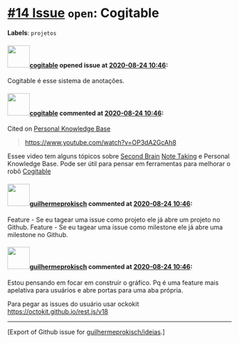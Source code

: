 # [\#14 Issue](https://github.com/guilhermeprokisch/ideias/issues/14) `open`: Cogitable
**Labels**: `projetos`


#### <img src="https://avatars.githubusercontent.com/in/77300?v=4" width="50">[cogitable](https://github.com/apps/cogitable) opened issue at [2020-08-24 10:46](https://github.com/guilhermeprokisch/ideias/issues/14):

Cogitable é esse sistema de anotações.

#### <img src="https://avatars.githubusercontent.com/in/77300?v=4" width="50">[cogitable](https://github.com/apps/cogitable) commented at [2020-08-24 10:46](https://github.com/guilhermeprokisch/ideias/issues/14#issuecomment-679054162):

Cited on [Personal Knowledge Base](11#issuecomment-684564216)  
 > https://www.youtube.com/watch?v=OP3dA2GcAh8

Essee video tem alguns tópicos sobre [Second Brain](12) [Note Taking](13) e Personal Knowledge Base. Pode ser útil para pensar em ferramentas para melhorar o robô [Cogitable](14)

#### <img src="https://avatars.githubusercontent.com/u/12011070?u=f18e95eceaa97f69b9d0c5a06270d7bdfbc44b5a&v=4" width="50">[guilhermeprokisch](https://github.com/guilhermeprokisch) commented at [2020-08-24 10:46](https://github.com/guilhermeprokisch/ideias/issues/14#issuecomment-679110507):

Feature -  Se eu tagear uma issue como projeto ele já abre um projeto no Github.
Feature -  Se eu tagear uma issue como milestone ele já abre uma milestone no Github.

#### <img src="https://avatars.githubusercontent.com/u/12011070?u=f18e95eceaa97f69b9d0c5a06270d7bdfbc44b5a&v=4" width="50">[guilhermeprokisch](https://github.com/guilhermeprokisch) commented at [2020-08-24 10:46](https://github.com/guilhermeprokisch/ideias/issues/14#issuecomment-679451392):

Estou pensando em focar em construir o gráfico. Pq é uma feature mais apelativa para usuários e abre portas para uma aba própria.

Para pegar as issues do usuário  usar ockokit
https://octokit.github.io/rest.js/v18


-------------------------------------------------------------------------------



[Export of Github issue for [guilhermeprokisch/ideias](https://github.com/guilhermeprokisch/ideias).]
